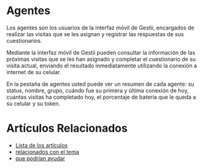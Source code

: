 # Agentes

Los agentes son los usuarios de la interfaz móvil de Gestii, encargados de realizar
las visitas que se les asignan y registrar las respuestas de sus cuestionarios.

Mediante la interfaz móvil de Gestii pueden consultar la información de las próximas
visitas que se les han asignado y completar el cuestionario de su visita actual,
enviando el resultado inmediatamente utilizando la conexión a internet de su celular.

En la pestaña de agentes usted puede ver un resumen de cada agente: su status, nombre,
grupo, cuándo fue su primera y última conexión de hoy, cuántas visitas ha completado hoy,
el porcentaje de batería que le queda a su celular y su token.

# Artículos Relacionados

* [Lista de los artículos](/..)
* [relacionados con el tema](/../template)
* [que podrían ayudar](http://gestii.com)

